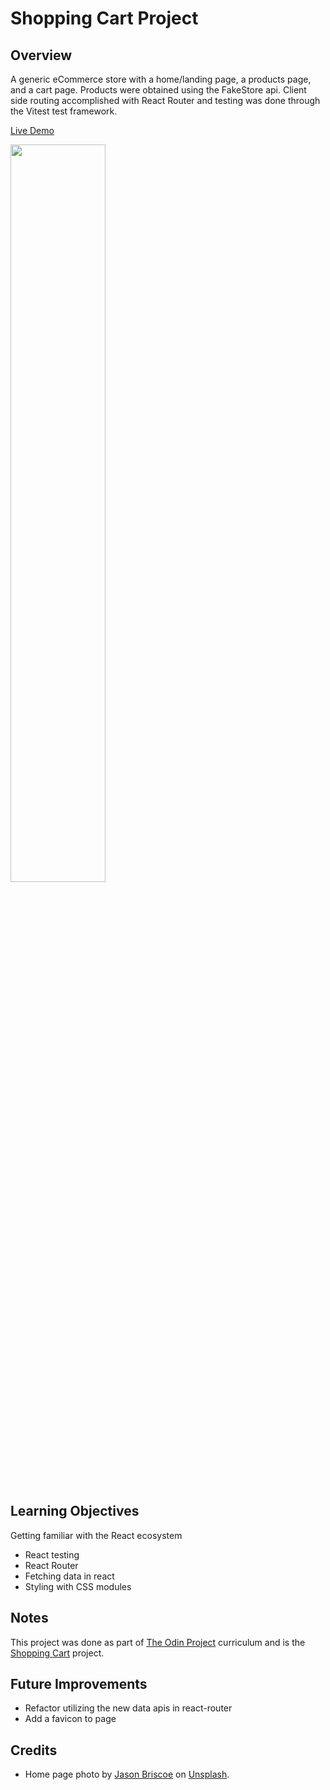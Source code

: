 # Shopping Cart Project

## Overview

A generic eCommerce store with a home/landing page, a products page, and a cart page. Products were obtained using the FakeStore api. Client side routing accomplished with React Router and testing was done through the Vitest test framework.

[Live Demo]()

<img src="./src/assets/app-screenshot.png" width="55%">

## Learning Objectives

Getting familiar with the React ecosystem

- React testing
- React Router
- Fetching data in react
- Styling with CSS modules

## Notes

This project was done as part of [The Odin Project](https://www.theodinproject.com/paths) curriculum and is the [Shopping Cart](https://www.theodinproject.com/lessons/node-path-react-new-shopping-cart#solutions) project.

## Future Improvements

- Refactor utilizing the new data apis in react-router
- Add a favicon to page

## Credits

- Home page photo by [Jason Briscoe](https://unsplash.com/es/@jsnbrsc?utm_source=unsplash&utm_medium=referral&utm_content=creditCopyTex) on [Unsplash](https://unsplash.com/photos/w2uvoJo_woE?utm_source=unsplash&utm_medium=referral&utm_content=creditCopyText).
